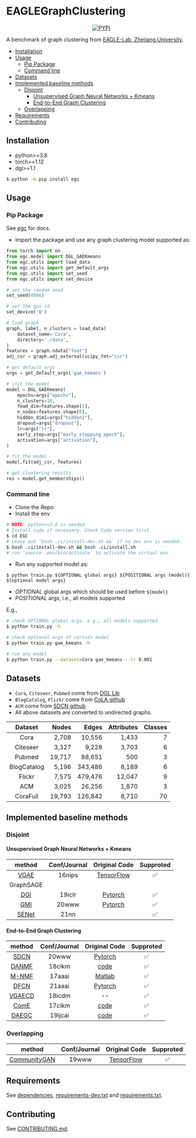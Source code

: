# EAGLEGraphClustering <!-- omit in toc -->

<div align="center">

[![PYPI](https://img.shields.io/pypi/v/egc?style=flat)](https://pypi.org/project/egc/)
<!-- [![Latest Release](https://img.shields.io/github/v/tag/eaglelab-zju/EGC)](https://github.com/eaglelab-zju/EGC/tags) -->

</div>

A benchmark of graph clustering from [EAGLE-Lab, Zhejiang University](https://eagle.zju.edu.cn/).

- [Installation](#installation)
- [Usage](#usage)
  - [Pip Package](#pip-package)
  - [Command line](#command-line)
- [Datasets](#datasets)
- [Implemented baseline methods](#implemented-baseline-methods)
  - [Disjoint](#disjoint)
    - [Unsupervised Graph Neural Networks + Kmeans](#unsupervised-graph-neural-networks--kmeans)
    - [End-to-End Graph Clustering](#end-to-end-graph-clustering)
  - [Overlapping](#overlapping)
- [Requirements](#requirements)
- [Contributing](#contributing)

## Installation
- python>=3.8
- torch>=1.12
- dgl>=1.1

```bash
$ python -m pip install egc
```

## Usage

### Pip Package

See [egc](https://eaglelab-zju.github.io/egc_doc_repo/) for docs.

- Import the package and use any graph clustering model supported as:

```python
from torch import nn
from egc.model import DGL_GAEKmeans
from egc.utils import load_data
from egc.utils import get_default_args
from egc.utils import set_seed
from egc.utils import set_device

# set the random seed
set_seed(4096)

# set the gpu id
set_device('0')

# load graph
graph, label, n_clusters = load_data(
    dataset_name='Cora',
    directory='./data',
)
features = graph.ndata["feat"]
adj_csr = graph.adj_external(scipy_fmt="csr")

# get default args
args = get_default_args('gae_kmeans')

# init the model
model = DGL_GAEKmeans(
    epochs=args["epochs"],
    n_clusters=10,
    fead_dim=features.shape[1],
    n_nodes=features.shape[0],
    hidden_dim1=args["hidden1"],
    dropout=args["dropout"],
    lr=args["lr"],
    early_stop=args["early_stopping_epoch"],
    activation=args["activation"],
)

# fit the model
model.fit(adj_csr, features)

# get clustering results
res = model.get_memberships()
```

### Command line

- Clone the Repo
- Install the env

```bash
# NOTE: python>=3.8 is needed
# Install cuda if necessary. Check Cuda version first.
$ cd EGC
# Leave out `bash .ci/install-dev.sh &&` if no dev env is needed.
$ bash .ci/install-dev.sh && bash .ci/install.sh
# run `source .env/bin/activate` to activate the virtual env
```

- Run any supported model as:

```shell
$ python train.py ${OPTIONAL global args} ${POSITIONAL args (model)} ${optional model args}
```

- *OPTIONAL* global args which should be used before `${model}`
- *POSITIONAL* args, i.e., all models supported

E.g.,

```bash
# check OPTIONAL global args, e.g., all models supported
$ python train.py -h

# check optional args of certain model
$ python train.py gae_kmeans -h

# run any model
$ python train.py --dataset=Cora gae_kmeans --lr 0.001
```

## Datasets

- `Cora`, `Citeseer`, `Pubmed` come from [DGL Lib](https://docs.dgl.ai/api/python/dgl.data.html)
- `BlogCatalog`, `Flickr` come from [CoLA github](https://github.com/GRAND-Lab/CoLA/tree/main/raw_dataset)
- `ACM` come from [SDCN github](https://github.com/bdy9527/SDCN)
- All above datasets are converted to undirected graphs.

|   Dataset   |  Nodes |   Edges | Attributes | Classes |
| :---------: | -----: | ------: | ---------: | ------: |
|    Cora     |  2,708 |  10,556 |      1,433 |       7 |
|  Citeseer   |  3,327 |   9,228 |      3,703 |       6 |
|   Pubmed    | 19,717 |  88,651 |        500 |       3 |
| BlogCatalog |  5,196 | 343,486 |      8,189 |       6 |
|   Flickr    |  7,575 | 479,476 |     12,047 |       9 |
|     ACM     |  3,025 |  26,256 |      1,870 |       3 |
|  CoraFull   | 19,793 | 126,842 |      8,710 |      70 |

## Implemented baseline methods

### Disjoint

#### Unsupervised Graph Neural Networks + Kmeans

|  method   | Conf/Journal |          Original Code           | Supproted |
| :-------: | :----------: | :------------------------------: | :-------: |
|  [VGAE]   |    16nips    | [TensorFlow][vgae in tensorflow] |     ✅     |
| GraphSAGE |              |                                  |           |
|   [DGI]   |    19iclr    |    [Pytorch][dgi in pytorch]     |     ✅     |
|   [GMI]   |    20www     |    [Pytorch][gmi in pytorch]     |     ✅     |
|  [SENet]  |     21nn     |                                  |     ✅     |

#### End-to-End Graph Clustering

|  method  | Conf/Journal |       Original Code        | Supproted |
| :------: | :----------: | :------------------------: | :-------: |
|  [SDCN]  |    20www     | [Pytorch][sdcn in pytorch] |     ✅     |
| [DANMF]  |    18cikm    |     [code][danmf code]     |     ✅     |
| [M-NMF]  |    17aaai    | [Matlab][m-nmf in matlab]  |     ✅     |
|  [DFCN]  |    21aaai    | [Pytorch][dfcn in pytorch] |     ✅     |
| [VGAECD] |    18icdm    |             --             |     ✅     |
|  [ComE]  |    17cikm    |     [code][come code]      |     ✅     |
| [DAEGC]  |   19ijcai    |  [code][daegc in pytorch]  |     ✅     |

### Overlapping

|     method     | Conf/Journal |              Original Code               | Supproted |
| :------------: | :----------: | :--------------------------------------: | :-------: |
| [CommunityGAN] |    19www     | [TensorFlow][communitygan in tensorflow] |     ✅     |

## Requirements

See [dependencies](./pyproject.toml), [requirements-dev.txt](./requirements-dev.txt) and [requirements.txt](./requirements.txt).

## Contributing
See [CONTRIBUTING.md](./CONTRIBUTING.md).

[come]: https://dl.acm.org/doi/abs/10.1145/3132847.3132925
[come code]: https://github.com/andompesta/ComE
[communitygan]: https://arxiv.org/pdf/1901.06631.pdf
[communitygan in tensorflow]: https://github.com/SamJia/CommunityGAN
[daegc]: https://www.ijcai.org/proceedings/2019/0509.pdf
[daegc in pytorch]: https://github.com/Tiger101010/DAEGC
[danmf]: https://www.researchgate.net/profile/Chuan-Chen-11/publication/328439632_Deep_Autoencoder-like_Nonnegative_Matrix_Factorization_for_Community_Detection/links/5d7dc4b3a6fdcc2f0f6fbf3a/Deep-Autoencoder-like-Nonnegative-Matrix-Factorization-for-Community-Detection.pdf
[danmf code]: https://github.com/benedekrozemberczki/DANMF
[dfcn]: https://arxiv.org/pdf/2012.09600.pdf
[dfcn in pytorch]: https://github.com/WxTu/DFCN
[dgi]: https://arxiv.org/pdf/1809.10341.pdf
[dgi in pytorch]: https://github.com/PetarV-/DGI
[gmi]: https://arxiv.org/pdf/2002.01169.pdf
[gmi in pytorch]: https://github.com/zpeng27/GMI
[m-nmf]: https://aaai.org/ocs/index.php/AAAI/AAAI17/paper/view/14589/13763
[m-nmf in matlab]: https://github.com/AnryYang/M-NMF
[sdcn]: https://arxiv.org/pdf/2002.01633.pdf
[sdcn in pytorch]: https://github.com/bdy9527/SDCN
[senet]: https://www.sciencedirect.com/science/article/abs/pii/S0893608021002227
[vgae]: https://arxiv.org/pdf/1611.07308.pdf
[vgae in tensorflow]: https://github.com/tkipf/gae
[vgaecd]: https://sci-hub.ru/10.1109/icdm.2018.00022
